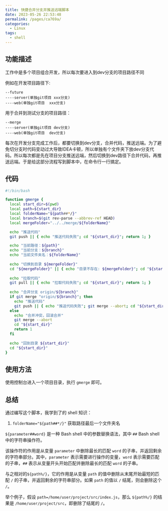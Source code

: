 ```yaml
---
title: 快捷合并分支并推送远端脚本
date: 2023-05-26 22:53:48
permalink: /pages/ca769a/
categories:
  - Linux
tags:
  - shell
---
```


## 功能描述

工作中是多个项目组合开发，所以每次要进入到dev分支的项目路径不同

例如在开发项目路径下:

```
--future
----server(单独git项目 xxx分支)
----web(单独git项目  xxx分支)
```

用于合并到测试分支的项目路径：

```
--merge
----server(单独git项目 dev分支)
----web(单独git项目  dev分支)
```

每次在开发分支完成工作后，都要切换到dev分支，合并代码，推送远端。为了避免切分支时代码变动过大导致IDEA卡顿，所以单独有个文件夹下放dev分支代码。所以每次都是先在项目分支推送远端，然后切换到dev路径下合并代码，再推送远端。于是给这部分流程写到脚本中，在命令行一行搞定。

## 代码

```BASH
#!/bin/bash

function gmerge {
  local start_dir=$(pwd)
  local path=${start_dir}
  local folderName="${path##*/}"
  local branch=$(git rev-parse --abbrev-ref HEAD)
  local mergeFolder="../../merge/${folderName}"

  echo "推送代码"
  git push || { echo "推送代码失败"; cd "${start_dir}"; return 1; }

  echo "当前路径：${path}"
  echo "当前分支：${branch}"
  echo "当前文件夹名：${folderName}"
  
  echo "切换到目录 ${mergeFolder}"
  cd "${mergeFolder}" || { echo "目录不存在: ${mergeFolder}"; cd "${start_dir}"; return 1; }
  
  echo "拉取代码"
  git pull || { echo "拉取代码失败"; cd "${start_dir}"; return 1; }
  
  echo "合并分支 origin/${branch}"
  if git merge "origin/${branch}"; then
    echo "推送代码"
    git push || { echo "推送代码失败"; git merge --abort; cd "${start_dir}"; return 1; }
  else 
    echo "合并冲突，回滚合并"
    git merge --abort
    cd "${start_dir}"
    return 1
  fi
  
  echo "回到目录 ${start_dir}"
  cd "${start_dir}"
}
```

## 使用方法

使用控制台进入一个项目目录，执行 `gmerge` 即可。

## 总结

通过编写这个脚本，我学到了的 shell 知识：

1. `folderName="${path##*/}"` 获取路径最后一个文件夹名

`${parameter##word}` 是一种 Bash shell 中的参数替换语法，其中 `##` Bash shell 中的字符串操作符。

该操作符的作用是从变量 `parameter` 中删除最长的匹配 `word` 的子串，并返回剩余的字符串部分。其中，`parameter` 表示需要进行操作的变量，`word` 表示需要匹配的子串，`##` 表示从变量开头开始匹配并删除最长的匹配 `word` 的子串。

与之相对的`${path%/}`，它的作用是从变量 `path` 的值中删除从末尾开始最短的匹配 `/` 的子串，并返回剩余的字符串部分。如果 `path` 的值以 `/` 结尾，则会删除这个 `/`。

举个例子，假设 `path=/home/user/project/src/index.js`，那么 `${path%/}` 的结果是 `/home/user/project/src`，即删除了结尾的 `/`。

